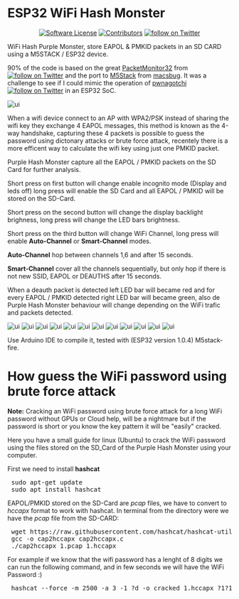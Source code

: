 # ESP32 WiFi Hash Monster

<p align="center">
    <a href="https://github.com/G4lile0/ESP32-WiFi-Hash-Monster/blob/master/README.md"><img alt="Software License" src="https://img.shields.io/badge/License-MIT-yellow.svg"></a>
    <a href="https://github.com/G4lile0/ESP32-WiFi-Hash-Monster/graphs/contributors"><img alt="Contributors" src="https://img.shields.io/github/contributors/G4lile0/ESP32-WiFi-Hash-Monster"/></a>
    <a href="https://twitter.com/intent/follow?screen_name=g4lile0"><img src="https://img.shields.io/twitter/follow/g4lile0?style=social&logo=twitter" alt="follow on Twitter"></a>
</p>

WiFi Hash Purple Monster, store EAPOL &amp; PMKID packets in an SD CARD using a M5STACK / ESP32 device.

90% of the code is based on the great [PacketMonitor32](https://github.com/spacehuhn/PacketMonitor32/) from   &nbsp; <a href="https://twitter.com/intent/follow?screen_name=spacehuhn"><img src="https://img.shields.io/twitter/follow/spacehuhn?style=social&logo=twitter" alt="follow on Twitter"></a> and the port to [M5Stack](https://m5stack.com/) from [macsbug](https://macsbug.wordpress.com/2018/01/11/packetmonitor32-with-m5stack/). It was a challenge to see if I could mimic the operation of [pwnagotchi](https://github.com/evilsocket/pwnagotchi)
<a href="https://twitter.com/intent/follow?screen_name=pwnagotchi"><img src="https://img.shields.io/twitter/follow/pwnagotchi?style=social&logo=twitter" alt="follow on Twitter"></a> in an ESP32 SoC.

![ui](./images/m5stack_ESP32_hash_monster.jpg)

When a wifi device connect to an AP with WPA2/PSK instead of sharing the wifi key they exchange 4 EAPOL messages, this method is known as the 4-way handshake, capturing these 4 packets is possible to guess the password using dictonary attacks or brute force attack, recentely there is a more efficent way to calculate the wifi key using just one PMKID packet.

Purple Hash Monster capture all the EAPOL / PMKID packets on the SD Card for further analysis.

Short press on first button will change enable incognito mode (Display and leds off) long press will enable the SD Card and all EAPOL / PMKID will be stored on the SD-Card.

Short press on the second button will change the display backlight brighness, long press will change the LED bars brightness.

Short press on the third button will change WiFi Channel, long press will enable **Auto-Channel** or **Smart-Channel** modes. 

**Auto-Channel**  hop between channels 1,6 and after 15 seconds. 

**Smart-Channel**  cover all the channels sequentially, but only hop if there is not new SSID, EAPOL or DEAUTHS after 15 seconds. 

When a deauth packet is detected left LED bar will became red and for every EAPOL / PMKID detected right LED bar will became green, also de Purple Hash Monster behaviour will change depending on the WiFi trafic and packets detected. 

![ui](./Purple_Hash_Monster_Sprites/64/happy3_64.png) ![ui](./Purple_Hash_Monster_Sprites/64/happy_64.png) ![ui](./Purple_Hash_Monster_Sprites/64/happy4_64.png) ![ui](./Purple_Hash_Monster_Sprites/64/happy2_64.png) ![ui](./Purple_Hash_Monster_Sprites/64/love_64.png)  ![ui](./Purple_Hash_Monster_Sprites/64/surprise_64.png) ![ui](./Purple_Hash_Monster_Sprites/64/angry_64.png)  ![ui](./Purple_Hash_Monster_Sprites/64/bored1_64.png) ![ui](./Purple_Hash_Monster_Sprites/64/bored2_64.png) ![ui](./Purple_Hash_Monster_Sprites/64/bored3_64.png) ![ui](./Purple_Hash_Monster_Sprites/64/sleep1_64.png) ![ui](./Purple_Hash_Monster_Sprites/64/scare_64.png)


Use Arduino IDE to compile it, tested with (ESP32 version 1.0.4) M5stack-fire.



# How guess the WiFi password using brute force attack

**Note:** Cracking an WiFi password using brute force attack for a long WiFi password without GPUs or Cloud help, will be a nightmare but if the password is short or you know the key pattern it will be "easily" cracked. 

Here you have a small guide for linux (Ubuntu) to crack the WiFi password using the files stored on the SD_Card of the Purple Hash Monster using your computer.

First we need to install **hashcat**

<pre>
 sudo apt-get update
 sudo apt install hashcat
</pre>

EAPOL/PMKID stored on the SD-Card are *pcap* files, we have to convert to *hccapx* format to work with hashcat. In terminal from the directory were we have the *pcap* file from the SD-CARD:

<pre>
 wget https://raw.githubusercontent.com/hashcat/hashcat-utils/master/src/cap2hccapx.c
 gcc -o cap2hccapx cap2hccapx.c
 ./cap2hccapx 1.pcap 1.hccapx
</pre>

For example if we know that the wifi password has a lenght of 8 digits we can run the following command, and in few seconds we will have the WiFi Password :)

<pre>
 hashcat --force -m 2500 -a 3 -1 ?d -o cracked 1.hccapx ?1?1?1?1?1?1?1?1
</pre>
















